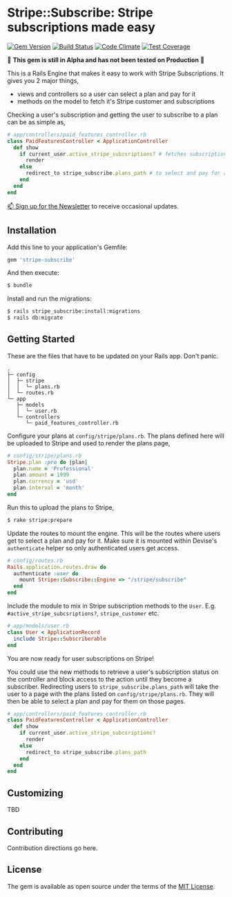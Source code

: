 # Stripe::Subscribe: Stripe subscriptions made easy

[![Gem Version](https://badge.fury.io/rb/stripe-subscribe.png)](http://badge.fury.io/rb/stripe-subscribe)
[![Build Status](https://travis-ci.org/tansengming/stripe-subscribe.png?branch=master)](https://travis-ci.org/tansengming/stripe-subscribe)
[![Code Climate](https://codeclimate.com/github/tansengming/stripe-subscribe/badges/gpa.svg)](https://codeclimate.com/github/tansengming/stripe-subscribe)
[![Test Coverage](https://codeclimate.com/github/tansengming/stripe-subscribe/badges/coverage.svg)](https://codeclimate.com/github/tansengming/stripe-subscribe/coverage)

🔴 **This gem is still in Alpha and has not been tested on Production** 🔴

This is a Rails Engine that makes it easy to work with Stripe Subscriptions. It gives you 2 major things,

- views and controllers so a user can select a plan and pay for it
- methods on the model to fetch it's Stripe customer and subscriptions

Checking a user's subscription and getting the user to subscribe to a plan can be as simple as,

```ruby
# app/controllers/paid_features_controller.rb
class PaidFeaturesController < ApplicationController
  def show
    if current_user.active_stripe_subcsriptions? # fetches subscription details from Stripe
      render
    else
      redirect_to stripe_subscribe.plans_path # to select and pay for a plan
    end
  end
end
```

[📫 Sign up for the Newsletter](http://tinyletter.com/stripe-rails) to receive occasional updates.

## Installation

Add this line to your application's Gemfile:

```ruby
gem 'stripe-subscribe'
```

And then execute:
```bash
$ bundle
```

Install and run the migrations:

```bash
$ rails stripe_subscribe:install:migrations
$ rails db:migrate
```

## Getting Started

These are the files that have to be updated on your Rails app. Don't panic.

```
.
├─ config
│  ├─ stripe
│  │  └─ plans.rb
│  └─ routes.rb
└─ app
   ├─ models
   │  └─ user.rb
   └─ controllers
      └─ paid_features_controller.rb
```

Configure your plans at `config/stripe/plans.rb`. The plans defined here will be uploaded to Stripe and used to render the plans page,

```ruby
# config/stripe/plans.rb
Stripe.plan :pro do |plan|
  plan.name = 'Professional'
  plan.amount = 1999
  plan.currency = 'usd'
  plan.interval = 'month'
end
```

Run this to upload the plans to Stripe,

```bash
$ rake stripe:prepare
```

Update the routes to mount the engine. This will be the routes where users get to select a plan and pay for it. Make sure it is mounted within Devise's `authenticate` helper so only authenticated users get access.

```ruby
# config/routes.rb
Rails.application.routes.draw do
  authenticate :user do
    mount Stripe::Subscribe::Engine => "/stripe/subscribe"
  end
end
```

Include the module to mix in Stripe subscription methods to the `User`. E.g. `#active_stripe_subcsriptions?`, `stripe_customer` etc.

```ruby
# app/models/user.rb
class User < ApplicationRecord
  include Stripe::Subscriberable
end
```

You are now ready for user subscriptions on Stripe!

You could use the new methods to retrieve a user's subscription status on the controller and block access to the action until they become a subscriber. Redirecting users to `stripe_subscribe.plans_path` will take the user to a page with the plans listed on `config/stripe/plans.rb`. They will then be able to select a plan and pay for them on those pages.

```ruby
# app/controllers/paid_features_controller.rb
class PaidFeaturesController < ApplicationController
  def show
    if current_user.active_stripe_subcsriptions?
      render
    else
      redirect_to stripe_subscribe.plans_path
    end
  end
end
```

## Customizing

TBD

## Contributing

Contribution directions go here.

## License

The gem is available as open source under the terms of the [MIT License](https://opensource.org/licenses/MIT).
